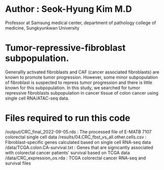 # Author : Seok-Hyung Kim M.D
Professor at Samsung medical center, department of pathology
college of medicine, Sungkyunkwan University

# Tumor-repressive-fibroblast subpopulation. 
Generallly activated fibroblasts and CAF (cancer associated fibroblasts) are known to promote tumor progression. However, some minor subpopulation of fibroblast is suspected to repress tumor progression and there is little known for this subpopulation. In this study, we searched for tumor repressive fibroblasts subpopulation in cancer tissue of colon cancer using single cell RNA/ATAC-seq data.

# Files required to run this code 
/output/CRC_final_2022-09-05.rds : The processed file of E-MATB 7107 colorectal single cell data 
/results/04.CRC_fbst_vs_all.other.cells.csv : Fibroblast-specific genes calculated based on single cell RNA-seq data
/data/TCGA.colon.CA-survival.txt : Genes that are signicantly associated with colorectal cancer patients' survival based on TCGA data
/data/CRC_expression_os.rda : TCGA colorectal cancer RNA-seq and survival files
  
